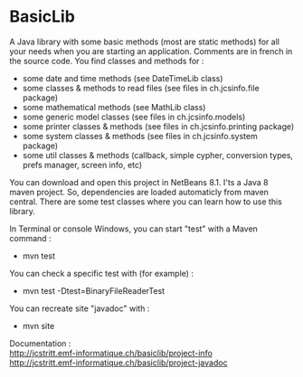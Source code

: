 # BasicLib
A Java library with some basic methods (most are static methods) for all your needs when you are starting an application. Comments are in french in the source code. You find classes and methods for :
- some date and time methods (see DateTimeLib class)
- some classes & methods to read files (see files in ch.jcsinfo.file package)
- some mathematical methods (see MathLib class)
- some generic model classes (see files in ch.jcsinfo.models)
- some printer classes & methods (see files in ch.jcsinfo.printing package)
- some system classes & methods (see files in ch.jcsinfo.system package)
- some util classes & methods (callback, simple cypher, conversion types, prefs manager, screen info, etc)

You can download and open this project in NetBeans 8.1. I'ts a Java 8 maven project. So, dependencies are loaded automaticly from maven central. There are some test classes where you can learn how to use this library.

In Terminal or console Windows, you can start "test" with a Maven command :
- mvn test
 
You can check a specific test with (for example) :
- mvn test -Dtest=BinaryFileReaderTest

You can recreate site "javadoc" with :
- mvn site

Documentation :<br>
    http://jcstritt.emf-informatique.ch/basiclib/project-info<br>
    http://jcstritt.emf-informatique.ch/basiclib/project-javadoc

